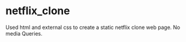 # netflix_clone
Used html and external css to create a static netflix clone web page.
No media Queries.
